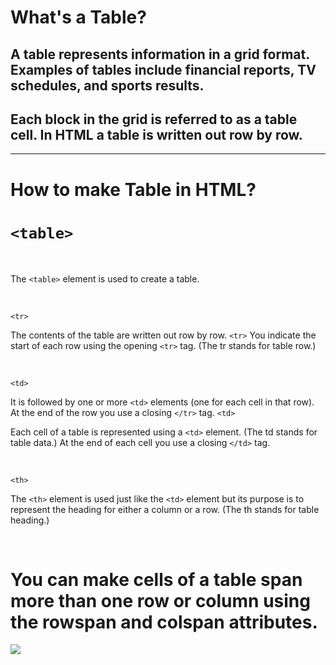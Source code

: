 
# What's a Table?

## A table represents information in a grid format. Examples of tables include financial reports, TV schedules, and sports results.

## Each block in the grid is referred to as a table cell. In HTML a table is written out row by row.

<r> <hr>

# How to make Table in HTML?

# `<table>` 
<br>

The `<table>` element is used
to create a table.

<br>

 `<tr>`

The contents
of the table are written out row
by row. `<tr>`
You indicate the start of each
row using the opening `<tr>` tag.
(The tr stands for table row.)

<br>

`<td>`

It is followed by one or more
`<td>` elements (one for each cell
in that row).
At the end of the row you use a
closing `</tr>` tag.
`<td>`

Each cell of a table is
represented using a `<td>`
element. (The td stands for
table data.)
At the end of each cell you use a
closing `</td>` tag.

<br>

`<th>`

The `<th>` element is used just
like the `<td>` element but its
purpose is to represent the
heading for either a column or
a row. (The th stands for table
heading.) 

<br>

# You can make cells of a table span more than one row or column using the rowspan and colspan attributes.

![](https://res.cloudinary.com/practicaldev/image/fetch/s--Zhu5E2Bm--/c_imagga_scale,f_auto,fl_progressive,h_900,q_auto,w_1600/https://dev-to-uploads.s3.amazonaws.com/i/02lxssgxrwv7ywp2lhix.jpg)




